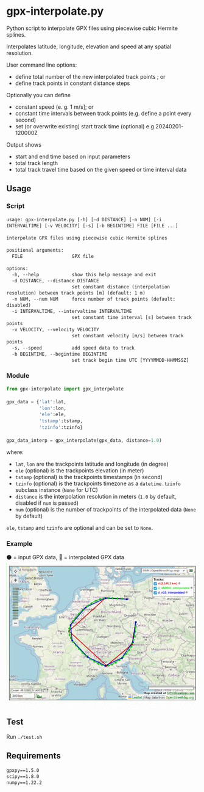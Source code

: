 # gpx-interpolate.py

Python script to interpolate GPX files using piecewise cubic Hermite splines.

Interpolates latitude, longitude, elevation and speed at any spatial resolution.

User command line options:

- define total number of the new interpolated track points ; or
- define track points in constant distance steps

Optionally you can define

- constant speed (e. g. 1 m/s]; or
- constant time intervals between track points (e.g. define a point every second)
- set (or overwrite existing) start track time (optional) e.g 20240201-120000Z

Output shows

- start and end time based on input parameters
- total track length
- total track travel time based on the given speed or time interval data

## Usage

### Script
```
usage: gpx-interpolate.py [-h] [-d DISTANCE] [-n NUM] [-i INTERVALTIME] [-v VELOCITY] [-s] [-b BEGINTIME] FILE [FILE ...]

interpolate GPX files using piecewise cubic Hermite splines

positional arguments:
  FILE                  GPX file

options:
  -h, --help            show this help message and exit
  -d DISTANCE, --distance DISTANCE
                        set constant distance (interpolation resolution) between track points [m] (default: 1 m)
  -n NUM, --num NUM     force number of track points (default: disabled)
  -i INTERVALTIME, --intervaltime INTERVALTIME
                        set constant time interval [s] between track points
  -v VELOCITY, --velocity VELOCITY
                        set constant velocity [m/s] between track points
  -s, --speed           add speed data to track
  -b BEGINTIME, --begintime BEGINTIME
                        set track begin time UTC [YYYYMMDD-HHMMSSZ]
```

### Module
```python
from gpx-interpolate import gpx_interpolate

gpx_data = {'lat':lat,
            'lon':lon,
            'ele':ele,
            'tstamp':tstamp,
            'tzinfo':tzinfo}

gpx_data_interp = gpx_interpolate(gpx_data, distance=1.0)
```

where:
* `lat`, `lon` are the trackpoints latitude and longitude (in degree)
* `ele` (optional) is the trackpoints elevation (in meter)
* `tstamp` (optional) is the trackpoints timestamps (in second)
* `tzinfo` (optional) is the trackpoints timezone as a `datetime.tzinfo` subclass instance (`None` for UTC)
* `distance` is the interpolation resolution in meters (`1.0` by default, disabled if `num` is passed)
* `num` (optional) is the number of trackpoints of the interpolated data (`None` by default)

`ele`, `tstamp` and `tzinfo` are optional and can be set to `None`.

### Example
:black_circle: = input GPX data, :red_circle: = interpolated GPX data  
![plot.png](plot.png)

## Test

Run `./test.sh`

## Requirements

```
gpxpy==1.5.0
scipy==1.8.0
numpy==1.22.2
```

